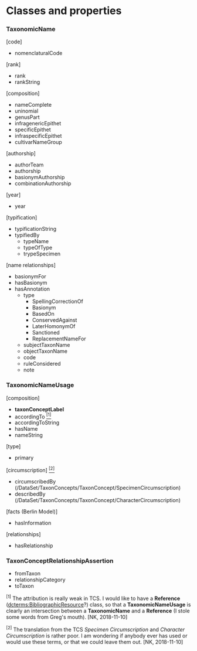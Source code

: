 # Classes and properties

### TaxonomicName

[code]
- nomenclaturalCode

[rank]
- rank
- rankString

[composition]
- nameComplete
- uninomial
- genusPart
- infragenericEpithet
- specificEpithet
- infraspecificEpithet
- cultivarNameGroup

[authorship]
- authorTeam
- authorship
- basionymAuthorship
- combinationAuthorship

[year]
- year

[typification]
- typificationString
- typifiedBy
  - typeName
  - typeOfType
  - trypeSpecimen

[name relationships]
- basionymFor
- hasBasionym
- hasAnnotation
  - type
    - SpellingCorrectionOf
    - Basionym
    - BasedOn
    - ConservedAgainst
    - LaterHomonymOf
    - Sanctioned
    - ReplacementNameFor
  - subjectTaxonName
  - objectTaxonName
  - code
  - ruleConsidered
  - note


### TaxonomicNameUsage

[composition]
- **taxonConceptLabel**
- accordingTo [<sup>[1]</sup>](#footnote-1)
- accordingToString
- hasName
- nameString

[type]
- primary

[circumscription] [<sup>[2]</sup>](#footnote-2)
- circumscribedBy (/DataSet/TaxonConcepts/TaxonConcept/SpecimenCircumscription)
- describedBy (/DataSet/TaxonConcepts/TaxonConcept/CharacterCircumscription)

[facts (Berlin Model)]
- hasInformation

[relationships]
- hasRelationship


### TaxonConceptRelationshipAssertion

- fromTaxon
- relationshipCategory
- toTaxon


<a id="footnote-1"><sup>[1]</sup></a> The attribution is really weak in TCS. I would like to have a **Reference** ([dcterms:BibliographicResource](http://dublincore.org/documents/2012/06/14/dcmi-terms/#terms-BibliographicResource)?) class, so that a **TaxonomicNameUsage** is clearly an intersection between a **TaxonomicName** and a **Reference** (I stole some words from Greg's mouth). [NK, 2018-11-10]

<a id="footnote-2"><sup>[2]</sup></a> The translation from the TCS *Specimen Circumscription* and *Character Circumscription* is rather poor. I am wondering if anybody ever has used or would use these terms, or that we could leave them out. [NK, 2018-11-10]
